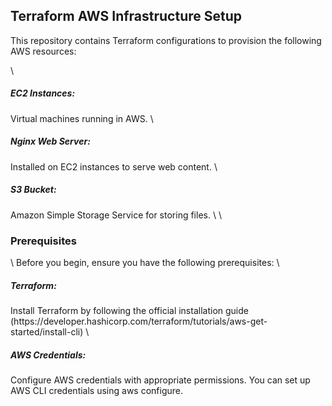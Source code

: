 <h2> Terraform AWS Infrastructure Setup </h2>
This repository contains Terraform configurations to provision the following AWS resources:

\
<h5>EC2 Instances:</h5> Virtual machines running in AWS. \
<h5>Nginx Web Server:</h5> Installed on EC2 instances to serve web content. \
<h5>S3 Bucket: </h5>Amazon Simple Storage Service for storing files.
\
\
<h3>Prerequisites</h3>
\
Before you begin, ensure you have the following prerequisites:
\
<h5>Terraform:</h5> Install Terraform by following the official installation guide
(https://developer.hashicorp.com/terraform/tutorials/aws-get-started/install-cli) \
<h5>AWS Credentials:</h5> Configure AWS credentials with appropriate permissions. You can set up AWS CLI credentials using aws configure.

